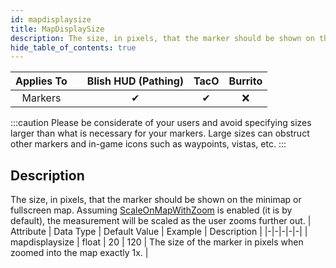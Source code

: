 ```yaml
---
id: mapdisplaysize
title: MapDisplaySize
description: The size, in pixels, that the marker should be shown on the minimap or fullscreen map.  Assuming [ScaleOnMapWithZoom](scaleonmapwithzoom) is enabled (it is by default), the measurement will be scaled as the user zooms further out.
hide_table_of_contents: true
---
```

| Applies To | | Blish HUD (Pathing) | TacO | Burrito |
|-|-|-|-|-|
| <center>Markers</center> | | <center>✔</center> | <center>✔</center> | <center>❌</center> |


:::caution 
Please be considerate of your users and avoid specifying sizes larger than what is necessary for your markers. Large sizes can obstruct other markers and in-game icons such as waypoints, vistas, etc.
:::

## Description
The size, in pixels, that the marker should be shown on the minimap or fullscreen map.  Assuming [ScaleOnMapWithZoom](scaleonmapwithzoom) is enabled (it is by default), the measurement will be scaled as the user zooms further out.
| Attribute | Data Type | Default Value | Example | Description |
|-|-|-|-|-|
| mapdisplaysize | float | 20 | 120 | The size of the marker in pixels when zoomed into the map exactly 1x. | 

